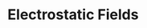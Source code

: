 ---
layout: post
title: Electrostatic Fields
external: [[apple, 'itunes.apple.com/us/app/electrostatic-fields/id615911599?mt=8']]
short: efields 
banner-position: .2
team: 1
specs: [[code, 'Objective-C++, OpenGL ES']]
---